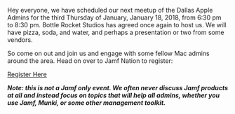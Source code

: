 Hey everyone, we have scheduled our next meetup of the Dallas Apple Admins for the third Thursday of January, January 18, 2018, from 6:30 pm to 8:30 pm. Bottle Rocket Studios has agreed once again to host us. We will have pizza, soda, and water, and perhaps a presentation or two from some vendors.

So come on out and join us and engage with some fellow Mac admins around the area. Head on over to Jamf Nation to register:

[Register Here](https://www.jamf.com/jamf-nation/events/user-groups/194/dallas-area-apple-admins-meetup?view=info)

**_Note: this is not a Jamf only event. We often never discuss Jamf products at all and instead focus on topics that will help all admins, whether you use Jamf, Munki, or some other management toolkit._**